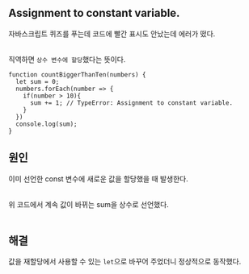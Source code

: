 ## Assignment to constant variable.

자바스크립트 퀴즈를 푸는데 코드에 빨간 표시도 안났는데 에러가 떴다.<br><br>

직역하면 `상수 변수에 할당`했다는 뜻이다.

```
function countBiggerThanTen(numbers) {
  let sum = 0;
  numbers.forEach(number => {
    if(number > 10){
      sum += 1; // TypeError: Assignment to constant variable.
    }
  })
  console.log(sum);
}
```

## 원인

이미 선언한 const 변수에 새로운 값을 할당했을 때 발생한다.<br><br>

위 코드에서 계속 값이 바뀌는 sum을 상수로 선언했다.<br><br>

## 해결

값을 재할당에서 사용할 수 있는 `let`으로 바꾸어 주었더니 정상적으로 동작했다.
